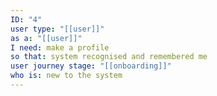 ```yaml
---
ID: "4"
user type: "[[user]]"
as a: "[[user]]"
I need: make a profile
so that: system recognised and remembered me
user journey stage: "[[onboarding]]"
who is: new to the system
---
```

